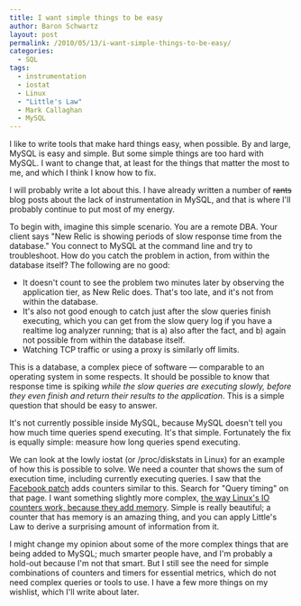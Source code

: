 ```yaml
---
title: I want simple things to be easy
author: Baron Schwartz
layout: post
permalink: /2010/05/13/i-want-simple-things-to-be-easy/
categories:
  - SQL
tags:
  - instrumentation
  - iostat
  - Linux
  - "Little's Law"
  - Mark Callaghan
  - MySQL
---
```

I like to write tools that make hard things easy, when possible. By and large, MySQL is easy and simple. But some simple things are too hard with MySQL. I want to change that, at least for the things that matter the most to me, and which I think I know how to fix.

I will probably write a lot about this. I have already written a number of <del datetime="2010-05-13T13:10:55+00:00">rants</del> blog posts about the lack of instrumentation in MySQL, and that is where I'll probably continue to put most of my energy.

To begin with, imagine this simple scenario. You are a remote DBA. Your client says "New Relic is showing periods of slow response time from the database." You connect to MySQL at the command line and try to troubleshoot. How do you catch the problem in action, from within the database itself? The following are no good:

*   It doesn't count to see the problem two minutes later by observing the application tier, as New Relic does. That's too late, and it's not from within the database.
*   It's also not good enough to catch just after the slow queries finish executing, which you can get from the slow query log if you have a realtime log analyzer running; that is a) also after the fact, and b) again not possible from within the database itself.
*   Watching TCP traffic or using a proxy is similarly off limits.

This is a database, a complex piece of software &#8212; comparable to an operating system in some respects. It should be possible to know that response time is spiking *while the slow queries are executing slowly, before they even finish and return their results to the application*. This is a simple question that should be easy to answer.

It's not currently possible inside MySQL, because MySQL doesn't tell you how much time queries spend executing. It's that simple. Fortunately the fix is equally simple: measure how long queries spend executing.

We can look at the lowly iostat (or /proc/diskstats in Linux) for an example of how this is possible to solve. We need a counter that shows the sum of execution time, including currently executing queries. I saw that the [Facebook patch][1] adds counters similar to this. Search for "Query timing" on that page. I want something slightly more complex, [the way Linux's IO counters work, because they add memory][2]. Simple is really beautiful; a counter that has memory is an amazing thing, and you can apply Little's Law to derive a surprising amount of information from it.

I might change my opinion about some of the more complex things that are being added to MySQL; much smarter people have, and I'm probably a hold-out because I'm not that smart. But I still see the need for simple combinations of counters and timers for essential metrics, which do not need complex queries or tools to use. I have a few more things on my wishlist, which I'll write about later.

 [1]: http://www.facebook.com/note.php?note_id=390420710932
 [2]: http://www.xaprb.com/blog/2010/01/09/how-linux-iostat-computes-its-results/
